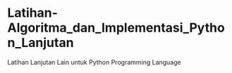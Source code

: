 # Latihan-Algoritma_dan_Implementasi_Python_Lanjutan
Latihan Lanjutan Lain untuk Python Programming Language
